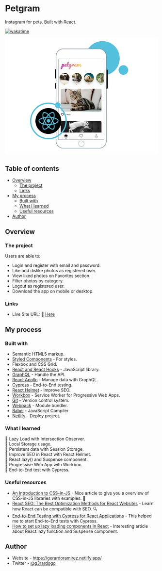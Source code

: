 # Petgram

Instagram for pets. Built with React.

[![wakatime](https://wakatime.com/badge/github/g3rardogo/petgram.svg)](https://wakatime.com/badge/github/g3rardogo/petgram)

![](./screenshot.png)

## Table of contents

- [Overview](#overview)
  - [The project](#the-project)
  - [Links](#links)
- [My process](#my-process)
  - [Built with](#built-with)
  - [What I learned](#what-i-learned)
  - [Useful resources](#useful-resources)
- [Author](#author)

## Overview

### The project

Users are able to:

- Login and register with email and password.
- Like and dislike photos as registered user.
- View liked photos on Favorites section.
- Filter photos by category.
- Logout as registered user.
- Download the app on mobile or desktop.

### Links

- Live Site URL: 📌 [Here](https://petgram-g3rardogo.netlify.app/)

## My process

### Built with

- Semantic HTML5 markup.
- [Styled Components](https://styled-components.com/) - For styles.
- Flexbox and CSS Grid.
- [React and React Hooks](https://reactjs.org/) - JavaScript library.
- [GraphQL](https://graphql.org/) - Handle the API.
- [React Apollo](https://www.apollographql.com/docs/react/) - Manage data with GraphQL.
- [Cypress](https://www.cypress.io/) - End-to-End testing.
- [React Helmet](https://github.com/nfl/react-helmet#readme) - Improve SEO.
- [Workbox](https://developers.google.com/web/tools/workbox/) - Service Worker for Progressive Web Apps.
- [Git](https://git-scm.com/) - Version control system.
- [Webpack](https://webpack.js.org/) - Module bundler.
- [Babel](https://babeljs.io/) - JavaScript Compiler
- [Netlify](https://www.netlify.com/) - Deploy project.

### What I learned

📌 Lazy Load with Intersection Observer.<br/>
📌 Local Storage usage.<br/>
📌 Persistent data with Session Storage.<br/>
📌 Improve SEO in React with React Helmet.<br/>
📌 React.lazy() and Suspense component.<br/>
📌 Progressive Web App with Workbox.<br/>
📌 End-to-End test with Cypress.<br/>

### Useful resources

- [An Introduction to CSS-in-JS](https://webdesign.tutsplus.com/articles/an-introduction-to-css-in-js-examples-pros-and-cons--cms-33574) - Nice article to give you a overview of CSS-in-JS libraries with examples. 🎨
- [React SEO: The Best Optimization Methods for React Websites](https://zeo.org/blog/react-seo-the-best-optimization-methods-for-react-websites/) - Learn how React can be compatible with SEO. 🔍
- [End-to-End Testing with Cypress for React Applications](https://www.codewithlinda.com/blog/test-react-apps-with-cypress/) - This helped me to start End-to-End tests with Cypress.
- [How to set up lazy loading components in React](https://medium.com/@muratcatal/lazy-loading-in-react-2a43ea2b2dd1) - Interesting article about React.lazy function and Suspense component.

## Author

- Website - https://gerardoramirez.netlify.app/
- Twitter - [@g3rardogo](https://twitter.com/g3rardogo)
